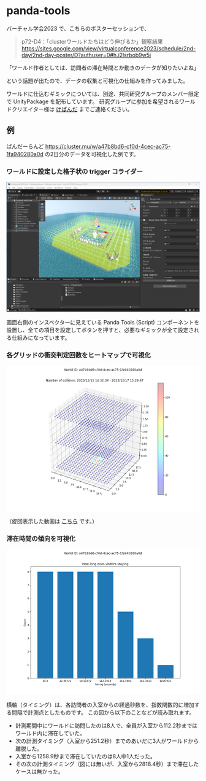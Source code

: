 # panda-tools

バーチャル学会2023 で、こちらのポスターセッションで、

> p72-D4：「clusterワールドたちはどう伸びるか」観察結果
> https://sites.google.com/view/virtualconference2023/schedule/2nd-day/2nd-day-poster/D?authuser=0#h.i2lsrbob9w5i

「ワールド作者としては、訪問者の滞在時間とか動きのデータが知りたいよね」 

という話題が出たので、データの収集と可視化の仕組みを作ってみました。


ワールドに仕込むギミックについては、別途、共同研究グループのメンバー限定で UnityPackage を配布しています。
研究グループに参加を希望されるワールドクリエイター様は [けぱんだ](https://twitter.com/kepa4696) までご連絡ください。

## 例 ##
ぱんだーらんど https://cluster.mu/w/a47b8bd6-cf0d-4cec-ac75-1fa940280a0d の2日分のデータを可視化した例です。

### ワールドに設定した格子状の trigger コライダー ###
![example-unity.png](resources/example-unity.png)

画面右側のインスペクターに見えている Panda Tools (Script) コンポーネントを設置し、全ての項目を設定してボタンを押すと、必要なギミックが全て設定される仕組みになっています。

### 各グリッドの衝突判定回数をヒートマップで可視化 ###
![example-fig.png](resources/example-fig.png)

（旋回表示した動画は [こちら](resources/example-movie.mp4) です。）

### 滞在時間の傾向を可視化 ###
![example-timing.png](resources/example-timing.png)

横軸（タイミング）は、各訪問者の入室からの経過秒数を、指数関数的に増加する間隔で計測点としたものです。
この図から以下のことなどが読み取れます。

- 計測期間中にワールドに訪問したのは8人で、全員が入室から112.2秒まではワールド内に滞在していた。
- 次の計測タイミング（入室から251.2秒）までのあいだに3人がワールドから離脱した。
- 入室から1258.9秒まで滞在していたのは8人中1人だった。
- その次の計測タイミング（図には無いが、入室から2818.4秒）まで滞在したケースは無かった。
